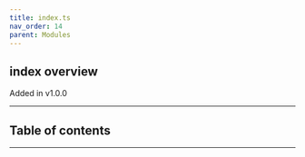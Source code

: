 ```yaml
---
title: index.ts
nav_order: 14
parent: Modules
---
```


## index overview

Added in v1.0.0

---

<h2 class="text-delta">Table of contents</h2>

---
